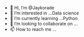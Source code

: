 - 👋 Hi, I’m @Jaykorade
- 👀 I’m interested in ...Data science
- 🌱 I’m currently learning ...Python
- 💞️ I’m looking to collaborate on ...
- 📫 How to reach me ...

<!---
Jaykorade/Jaykorade is a ✨ special ✨ repository because its `README.md` (this file) appears on your GitHub profile.
You can click the Preview link to take a look at your changes.
--->
